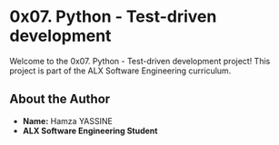# 0x07. Python - Test-driven development

Welcome to the 0x07. Python - Test-driven development project! This project is part of the ALX Software Engineering curriculum.

## About the Author
- **Name:** Hamza YASSINE
- **ALX Software Engineering Student** 